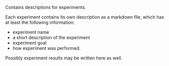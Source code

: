Contains descriptions for experiments.

Each experiment contains its own description as a markdown file, which has at least the following information:
- experiment name
- a short description of the experiment
- experiment goal
- how experiment was performed.

Possibly experiment results may be written here as well.